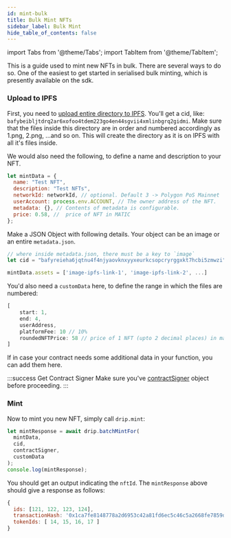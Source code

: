 ```yaml
---
id: mint-bulk
title: Bulk Mint NFTs
sidebar_label: Bulk Mint
hide_table_of_contents: false
---
```


import Tabs from '@theme/Tabs';
import TabItem from '@theme/TabItem';

This is a guide used to mint new NFTs in bulk.
There are several ways to do so. One of the easiest to get started in serialised bulk minting, which is presently available on the sdk.

### Upload to IPFS

First, you need to [upload entire directory to IPFS](/guide/nft/storage/upload#upload-directory). You'll get a cid, like: `bafybeibljtdrq2ar6xofoo4tdem223go4en44sgvii4xmlinbgrq2gidmi`. Make sure that the files inside this directory are in order and numbered accordingly as 1.png, 2.png, ...and so on. This will create the directory as it is on IPFS with all it's files inside.

We would also need the following, to define a name and description to your NFT.

```js
let mintData = {
  name: "Test NFT",
  description: "Test NFTs",
  networkId: networkId, // optional. Default 3 -> Polygon PoS Mainnet
  userAccount: process.env.ACCOUNT, // The owner address of the NFT.
  metadata: {}, // Contents of metadata is configurable.
  price: 0.58, //  price of NFT in MATIC
};
```

Make a JSON Object with following details. Your object can be an image or an entire `metadata.json`.

```js
// where inside metadata.json, there must be a key to `image`
let cid = "bafyreieha6jqtnu4f4njyaovknxyyxeurkcsopcryrggxkt7hcbi5zmwzi";

mintData.assets = ['image-ipfs-link-1', 'image-ipfs-link-2', ...]
```

You'd also need a `customData` here, to define the range in which the files are numbered:

```js
[
    start: 1,
    end: 4,
    userAddress,
    platformFee: 10 // 10%
    roundedNFTPrice: 58 // price of 1 NFT (upto 2 decimal places) in matic * 100; this is done in order to make it an integer
]
```

If in case your contract needs some additional data in your function, you can add them here.

:::success Get Contract Signer
Make sure you've [contractSigner](/sdk/js/init#contract-client) object before proceeding.
:::

### Mint

Now to mint you new NFT, simply call `drip.mint`:

```js
let mintResponse = await drip.batchMintFor(
  mintData,
  cid,
  contractSigner,
  customData
);
console.log(mintResponse);
```

You should get an output indicating the `nftId`. The `mintResponse` above should give a response as follows:

```js
{
  ids: [121, 122, 123, 124],
  transactionHash: '0x1ca7fe8148778a2d6953c42a81fd6ec5c46c5a2668fe7859dae72f7d42aa1ff0',
  tokenIds: [ 14, 15, 16, 17 ]
}
```
